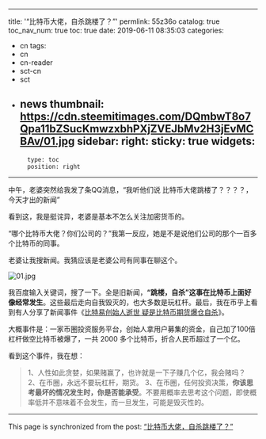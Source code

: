 
---
title: '“比特币大佬，自杀跳楼了？”'
permlink: 55z36o
catalog: true
toc_nav_num: true
toc: true
date: 2019-06-11 08:35:03
categories:
- cn
tags:
- cn
- cn-reader
- sct-cn
- sct
- news
thumbnail: https://cdn.steemitimages.com/DQmbwT8o7Qpa11bZSucKmwzxbhPXjZVEJbMv2H3jEvMCBAv/01.jpg
sidebar:
    right:
        sticky: true
widgets:
    -
        type: toc
        position: right
---


中午，老婆突然给我发了条QQ消息，“我听他们说 比特币大佬跳楼了？？？？，今天才出的新闻”

看到这，我是挺诧异，老婆是基本不怎么关注加密货币的。

“哪个比特币大佬？你们公司的？”我第一反应，她是不是说他们公司的那个一百多个比特币的同事。

老婆让我搜新闻。我猜应该是老婆公司有同事在聊这个。

![01.jpg](https://cdn.steemitimages.com/DQmbwT8o7Qpa11bZSucKmwzxbhPXjZVEJbMv2H3jEvMCBAv/01.jpg)

我百度输入关键词，搜了一下。全是旧新闻，**“跳楼，自杀”这事在比特币上面好像经常发生**。这些最后走向自我毁灭的，也大多数是玩杠杆。最后，我在币乎上看到有人分享了新闻事件《[比特易创始人逝世 疑是比特币期货爆仓自杀](http://finance.sina.com.cn/blockchain/roll/2019-06-11/doc-ihvhiews8013867.shtml)》。

大概事件是：一家币圈投资服务平台，创始人拿用户募集的资金，自己加了100倍杠杆做空比特币被爆了，一共 2000 多个比特币，折合人民币超过了一个亿。

看到这个事件，我在想：

>1、人性如此贪婪，如果赌赢了，也许就是一下子赚几个亿，我会赌吗？
2、在币圈，永远不要玩杠杆，期货。
3、在币圈，任何投资决策，**你该思考最坏的情况发生时，你是否能承受**。不要用概率去思考这个问题，即使概率低并不意味着不会发生，而一旦发生，可能是毁灭性的。

- - -

This page is synchronized from the post: [“比特币大佬，自杀跳楼了？”](https://steemit.com/@yellowbird/55z36o)
